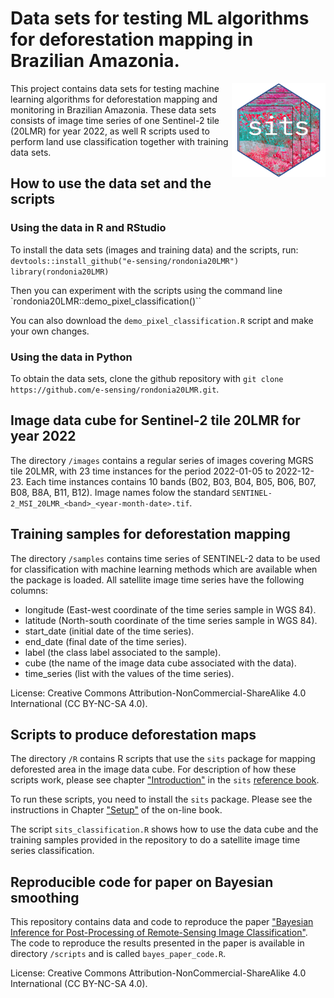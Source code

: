 Data sets for testing ML algorithms for deforestation mapping in Brazilian Amazonia.
================

<img src="sits_sticker.png" alt="SITS icon" align="right" height="150" width="150"/>

This project contains data sets for testing machine learning algorithms for deforestation mapping and monitoring in Brazilian Amazonia. These data sets consists of image time series of one Sentinel-2 tile (20LMR) for year 2022, as well R scripts used to perform land use classification together with training data sets. 

## How to use the data set and the scripts 

### Using the data in R and RStudio

To install the data sets (images and training data) and the scripts, run:
`devtools::install_github("e-sensing/rondonia20LMR")`
`library(rondonia20LMR)`

Then you can experiment with the scripts using the command line
`rondonia20LMR::demo_pixel_classification()``

You can also download the `demo_pixel_classification.R` script and make your own changes.

### Using the data in Python

To obtain the data sets, clone the github repository with
`git clone https://github.com/e-sensing/rondonia20LMR.git`. 


## Image data cube for Sentinel-2 tile 20LMR for year 2022

The directory `/images` contains a regular series of images covering MGRS tile 20LMR, with 23 time instances for the period 2022-01-05 to 2022-12-23. Each time instances contains 10 bands (B02, B03, B04, B05, B06, B07, B08, B8A, B11, B12). Image names folow the standard `SENTINEL-2_MSI_20LMR_<band>_<year-month-date>.tif`. 

## Training samples for deforestation mapping

The directory `/samples`  contains time series of SENTINEL-2 data to be used for classification with machine learning methods which are available when the package is loaded. All satellite image time series have the following columns: 

- longitude (East-west coordinate of the time series sample in WGS 84).
- latitude (North-south coordinate of the time series sample in WGS 84).
- start_date (initial date of the time series).
- end_date (final date of the time series).
- label (the class label associated to the sample).
- cube (the name of the image data cube associated with the data).
- time_series (list  with the values of the time series).

License: Creative Commons Attribution-NonCommercial-ShareAlike 4.0 International (CC BY-NC-SA 4.0).

## Scripts to produce deforestation maps

The directory `/R` contains R scripts that use the `sits` package for mapping deforested area in the image data cube.  For description of how these scripts work, please see chapter ["Introduction"](https://e-sensing.github.io/sitsbook/introduction.html) in the `sits` [reference book](https://e-sensing.github.io/sitsbook/index.html).

To run these scripts, you need to install the `sits` package. Please see the instructions in Chapter ["Setup"](https://e-sensing.github.io/sitsbook/setup.html) of the on-line book.

The script `sits_classification.R` shows how to use the data cube and the training samples provided in the repository to do a satellite image time series classification.

## Reproducible code for paper on Bayesian smoothing

This repository contains data and code to reproduce the paper ["Bayesian Inference for Post-Processing of Remote-Sensing Image Classification"](https://www.mdpi.com/2072-4292/16/23/4572). The code to reproduce the results presented in the paper is available in directory `/scripts` and is called `bayes_paper_code.R`. 


License: Creative Commons Attribution-NonCommercial-ShareAlike 4.0 International (CC BY-NC-SA 4.0).





